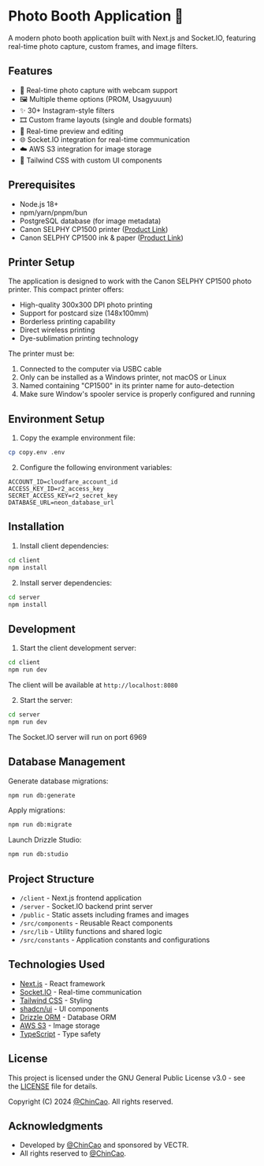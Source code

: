 # Photo Booth Application 📸

A modern photo booth application built with Next.js and Socket.IO, featuring real-time photo capture, custom frames, and image filters.

## Features

- 📸 Real-time photo capture with webcam support
- 🖼️ Multiple theme options (PROM, Usagyuuun)
- ✨ 30+ Instagram-style filters
- 🎞️ Custom frame layouts (single and double formats)
- 🔄 Real-time preview and editing
- 🌐 Socket.IO integration for real-time communication
- ☁️ AWS S3 integration for image storage
- 🎨 Tailwind CSS with custom UI components

## Prerequisites

- Node.js 18+
- npm/yarn/pnpm/bun
- PostgreSQL database (for image metadata)
- Canon SELPHY CP1500 printer ([Product Link](https://www.amazon.com/Canon-SELPHY-CP1500-Compact-Printer/dp/B0BF6T86WD))
- Canon SELPHY CP1500 ink & paper ([Product Link](https://www.amazon.com/KP-108IN-Cassette-Wireless-Compact-Printer/dp/B079B5LTGW))

## Printer Setup

The application is designed to work with the Canon SELPHY CP1500 photo printer. This compact printer offers:

- High-quality 300x300 DPI photo printing
- Support for postcard size (148x100mm)
- Borderless printing capability
- Direct wireless printing
- Dye-sublimation printing technology

The printer must be:

1. Connected to the computer via USBC cable
2. Only can be installed as a Windows printer, not macOS or Linux
3. Named containing "CP1500" in its printer name for auto-detection
4. Make sure Window's spooler service is properly configured and running

## Environment Setup

1. Copy the example environment file:

```bash
cp copy.env .env
```

2. Configure the following environment variables:

```
ACCOUNT_ID=cloudfare_account_id
ACCESS_KEY_ID=r2_access_key
SECRET_ACCESS_KEY=r2_secret_key
DATABASE_URL=neon_database_url
```

## Installation

1. Install client dependencies:

```bash
cd client
npm install
```

2. Install server dependencies:

```bash
cd server
npm install
```

## Development

1. Start the client development server:

```bash
cd client
npm run dev
```

The client will be available at `http://localhost:8080`

2. Start the server:

```bash
cd server
npm run dev
```

The Socket.IO server will run on port 6969

## Database Management

Generate database migrations:

```bash
npm run db:generate
```

Apply migrations:

```bash
npm run db:migrate
```

Launch Drizzle Studio:

```bash
npm run db:studio
```

## Project Structure

- `/client` - Next.js frontend application
- `/server` - Socket.IO backend print server
- `/public` - Static assets including frames and images
- `/src/components` - Reusable React components
- `/src/lib` - Utility functions and shared logic
- `/src/constants` - Application constants and configurations

## Technologies Used

- [Next.js](https://nextjs.org/) - React framework
- [Socket.IO](https://socket.io/) - Real-time communication
- [Tailwind CSS](https://tailwindcss.com/) - Styling
- [shadcn/ui](https://ui.shadcn.com/) - UI components
- [Drizzle ORM](https://orm.drizzle.team/) - Database ORM
- [AWS S3](https://aws.amazon.com/s3/) - Image storage
- [TypeScript](https://www.typescriptlang.org/) - Type safety

## License

This project is licensed under the GNU General Public License v3.0 - see the [LICENSE](LICENSE) file for details.

Copyright (C) 2024 [@ChinCao](https://github.com/ChinCao). All rights reserved.

## Acknowledgments

- Developed by [@ChinCao](https://github.com/ChinCao) and sponsored by VECTR.
- All rights reserved to [@ChinCao](https://github.com/ChinCao).
